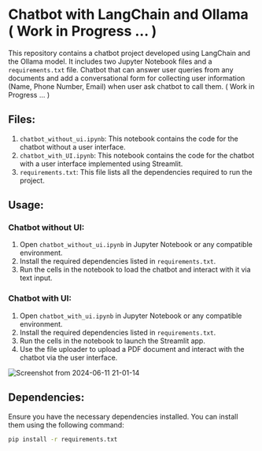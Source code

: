 # Chatbot with LangChain and Ollama ( Work in Progress ... )

This repository contains a chatbot project developed using LangChain and the Ollama model. It includes two Jupyter Notebook files and a `requirements.txt` file.
Chatbot that can answer user queries from any documents and add a conversational form for collecting user information (Name, Phone Number, Email) when user ask chatbot to call them.
( Work in Progress ... )

## Files:

1. `chatbot_without_ui.ipynb`: This notebook contains the code for the chatbot without a user interface.
2. `chatbot_with_UI.ipynb`: This notebook contains the code for the chatbot with a user interface implemented using Streamlit.
3. `requirements.txt`: This file lists all the dependencies required to run the project.

## Usage:

### Chatbot without UI:
1. Open `chatbot_without_ui.ipynb` in Jupyter Notebook or any compatible environment.
2.  Install the required dependencies listed in `requirements.txt`.
3. Run the cells in the notebook to load the chatbot and interact with it via text input.

### Chatbot with UI:
1. Open `chatbot_with_ui.ipynb` in Jupyter Notebook or any compatible environment.
2. Install the required dependencies listed in `requirements.txt`.
3. Run the cells in the notebook to launch the Streamlit app.
4. Use the file uploader to upload a PDF document and interact with the chatbot via the user interface.


![Screenshot from 2024-06-11 21-01-14](https://github.com/koshishshresthaa/PDFCHATBOT_RAG/assets/92670152/0ac5c0ec-640b-4f86-97ff-a6ca8ca27d51)

## Dependencies:

Ensure you have the necessary dependencies installed. You can install them using the following command:

```bash
pip install -r requirements.txt
